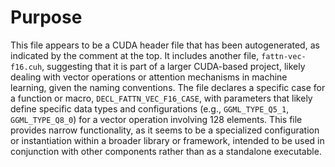 # Purpose
This file appears to be a CUDA header file that has been autogenerated, as indicated by the comment at the top. It includes another file, `fattn-vec-f16.cuh`, suggesting that it is part of a larger CUDA-based project, likely dealing with vector operations or attention mechanisms in machine learning, given the naming conventions. The file declares a specific case for a function or macro, `DECL_FATTN_VEC_F16_CASE`, with parameters that likely define specific data types and configurations (e.g., `GGML_TYPE_Q5_1`, `GGML_TYPE_Q8_0`) for a vector operation involving 128 elements. This file provides narrow functionality, as it seems to be a specialized configuration or instantiation within a broader library or framework, intended to be used in conjunction with other components rather than as a standalone executable.
